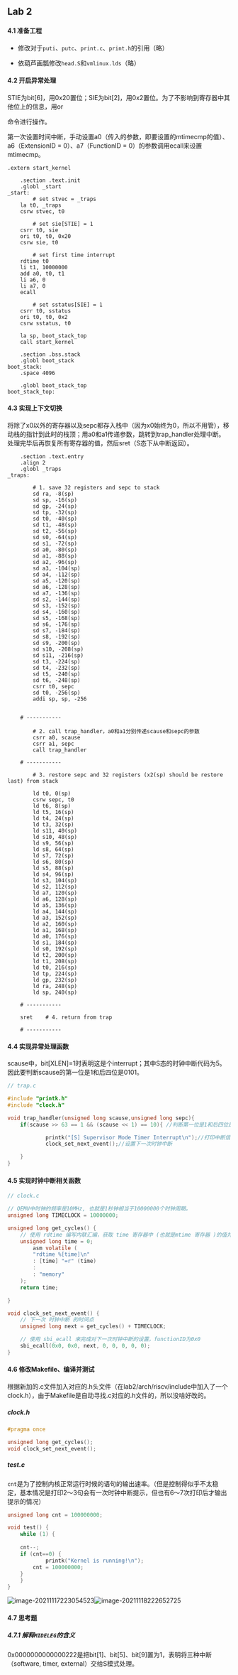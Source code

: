 ## Lab 2

#### 4.1 准备工程

+ 修改对于`puti`、`putc`、`print.c`、`print.h`的引用（略）

+ 依葫芦画瓢修改`head.S`和`vmlinux.lds`（略）

#### 4.2 开启异常处理

STIE为bit[6]，用0x20置位；SIE为bit[2]，用0x2置位。为了不影响到寄存器中其他位上的信息，用or

命令进行操作。

第一次设置时间中断，手动设置a0（传入的参数，即要设置的mtimecmp的值）、a6（ExtensionID = 0）、a7（FunctionID = 0）的参数调用ecall来设置mtimecmp。

```
.extern start_kernel

    .section .text.init
    .globl _start
_start:
        # set stvec = _traps
	la t0, _traps
    csrw stvec, t0	
    
        # set sie[STIE] = 1
    csrr t0, sie
    ori t0, t0, 0x20
    csrw sie, t0 

        # set first time interrupt 
    rdtime t0
    li t1, 10000000
    add a0, t0, t1
    li a6, 0
    li a7, 0
    ecall

        # set sstatus[SIE] = 1 
    csrr t0, sstatus
    ori t0, t0, 0x2
    csrw sstatus, t0

	la sp, boot_stack_top
    call start_kernel

    .section .bss.stack
    .globl boot_stack
boot_stack:
    .space 4096

    .globl boot_stack_top
boot_stack_top:
```

#### 4.3  实现上下文切换

将除了x0以外的寄存器以及sepc都存入栈中（因为x0始终为0，所以不用管），移动栈的指针到此时的栈顶；用a0和a1传递参数，跳转到trap_handler处理中断。处理完毕后再恢复所有寄存器的值，然后sret（S态下从中断返回）。

```
    .section .text.entry
    .align 2
    .globl _traps 
_traps:

        # 1. save 32 registers and sepc to stack 
        sd ra, -8(sp)
        sd sp, -16(sp)
        sd gp, -24(sp)
        sd tp, -32(sp)
        sd t0, -40(sp)
        sd t1, -48(sp)
        sd t2, -56(sp)
        sd s0, -64(sp)
        sd s1, -72(sp)
        sd a0, -80(sp)
        sd a1, -88(sp)
        sd a2, -96(sp)
        sd a3, -104(sp)
        sd a4, -112(sp)
        sd a5, -120(sp)
        sd a6, -128(sp)
        sd a7, -136(sp)
        sd s2, -144(sp)
        sd s3, -152(sp)
        sd s4, -160(sp)
        sd s5, -168(sp)
        sd s6, -176(sp)
        sd s7, -184(sp)
        sd s8, -192(sp)
        sd s9, -200(sp)
        sd s10, -208(sp)
        sd s11, -216(sp)
        sd t3, -224(sp)
        sd t4, -232(sp)
        sd t5, -240(sp)
        sd t6, -248(sp)
        csrr t0, sepc
        sd t0, -256(sp)
        addi sp, sp, -256
    

    # -----------

        # 2. call trap_handler，a0和a1分别传递scause和sepc的参数
        csrr a0, scause
	    csrr a1, sepc
   	    call trap_handler

    # -----------

        # 3. restore sepc and 32 registers (x2(sp) should be restore last) from stack

        ld t0, 0(sp)
        csrw sepc, t0
        ld t6, 8(sp)
        ld t5, 16(sp)
        ld t4, 24(sp)
        ld t3, 32(sp)
        ld s11, 40(sp)
        ld s10, 48(sp)
        ld s9, 56(sp)
        ld s8, 64(sp)
        ld s7, 72(sp)
        ld s6, 80(sp)
        ld s5, 88(sp)
        ld s4, 96(sp)
        ld s3, 104(sp)
        ld s2, 112(sp)
        ld a7, 120(sp)
        ld a6, 128(sp)
        ld a5, 136(sp)
        ld a4, 144(sp)
        ld a3, 152(sp)
        ld a2, 160(sp)
        ld a1, 168(sp)
        ld a0, 176(sp)
        ld s1, 184(sp)
        ld s0, 192(sp)
        ld t2, 200(sp)
        ld t1, 208(sp)
        ld t0, 216(sp)
        ld tp, 224(sp)
        ld gp, 232(sp)
        ld ra, 248(sp)
        ld sp, 240(sp)

    # -----------

    sret    # 4. return from trap

    # -----------

```

#### 4.4 实现异常处理函数

scause中，bit[XLEN]=1时表明这是个interrupt；其中S态的时钟中断代码为5。因此要判断scause的第一位是1和后四位是0101。

```c
// trap.c 

#include "printk.h"
#include "clock.h"

void trap_handler(unsigned long scause,unsigned long sepc){
    if(scause >> 63 == 1 && (scause << 1) == 10){ //判断第一位是1和后四位是0101

            printk("[S] Supervisor Mode Timer Interrupt\n");//打印中断信息
            clock_set_next_event();//设置下一次时钟中断

    }
}
```

#### 4.5 实现时钟中断相关函数

```c
// clock.c

// QEMU中时钟的频率是10MHz, 也就是1秒钟相当于10000000个时钟周期。
unsigned long TIMECLOCK = 10000000;

unsigned long get_cycles() {
    // 使用 rdtime 编写内联汇编，获取 time 寄存器中 (也就是mtime 寄存器 )的值并返回
    unsigned long time = 0;
        asm volatile (
        "rdtime %[time]\n"
        : [time] "=r" (time)
        : 
        : "memory"
    );
    return time;

}

void clock_set_next_event() {
    // 下一次 时钟中断 的时间点
    unsigned long next = get_cycles() + TIMECLOCK;

    // 使用 sbi_ecall 来完成对下一次时钟中断的设置，functionID为0x0
    sbi_ecall(0x0, 0x0, next, 0, 0, 0, 0, 0);
} 


```

#### 4.6 修改Makefile、编译并测试

根据新加的.c文件加入对应的.h头文件（在lab2/arch/riscv/include中加入了一个clock.h），由于Makefile是自动寻找.c对应的.h文件的，所以没啥好改的。

##### clock.h

```c
#pragma once

unsigned long get_cycles();
void clock_set_next_event();
```

##### test.c

`cnt`是为了控制内核正常运行时候的语句的输出速率。（但是控制得似乎不太稳定，基本情况是打印2～3句会有一次时钟中断提示，但也有6～7次打印后才输出提示的情况）

```c
unsigned long cnt = 100000000;

void test() {
    while (1) {
	
	cnt--;
	if (cnt==0) {
    		printk("Kernel is running!\n");
		cnt = 100000000;
	}
    }
}
```

![image-20211117223054523](/home/himeros/Asche/OS/lab2-3190105097/image-20211117223054523.png)![image-20211118222652725](/home/himeros/Asche/OS/lab2-3190105097/image-20211118222652725.png)

#### 4.7 思考题

##### 4.7.1 解释`MIDELEG`的含义

0x0000000000000222是把bit[1]、bit[5]、bit[9]置为1，表明将三种中断（software, timer, external）交给S模式处理。

